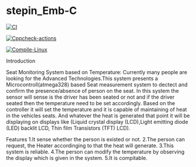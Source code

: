 # stepin_Emb-C


[![CI](https://github.com/hemanthkatari06/stepin_Emb-C/actions/workflows/build.yml/badge.svg)](https://github.com/hemanthkatari06/stepin_Emb-C/actions/workflows/build.yml)

[![Cppcheck-actions](https://github.com/hemanthkatari06/stepin_Emb-C/actions/workflows/Cppcheck.yml/badge.svg)](https://github.com/hemanthkatari06/stepin_Emb-C/actions/workflows/Cppcheck.yml)

[![Compile-Linux](https://github.com/hemanthkatari06/stepin_Emb-C/actions/workflows/Compile.yml/badge.svg)](https://github.com/hemanthkatari06/stepin_Emb-C/actions/workflows/Compile.yml)





Introduction


Seat Monitoring System based on Temperature: Currently many people are looking for the Advanced Technologies.This system presents a Microcontroll(atmega328) based Seat measurement system to dectect and confirm the presence/absence of person on the seat. In this system the sensor will sense is the driver has been seated or not and if the driver seated then the temperature need to be set accordingly. Based on the controller it will set the temperature and it is capable of maintaining of heat in the vehicles seats. And whatever the heat is generated that point it will be displaying on displays like (Liquid crystal display (LCD),Light emitting diode (LED) backlit LCD, Thin film Transistors (TFT) LCD).

Features
1.It sense whether the person is existed or not.
2.The person can request, the Heater accordinging to that the heat will generate.
3.This system is reliable.
4.The person can modify the temperature by observing the display which is given in the system.
5.It is compitable.
